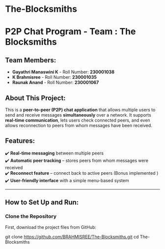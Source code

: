 # The-Blocksmiths
# P2P Chat Program - Team : The Blocksmiths

##  Team Members:
- **Gayathri Manaswini K** - Roll Number: **230001038**
- **K Brahmisree** - Roll Number: **230001035**
- **Raunak Anand** - Roll Number: **230001067**

##  About This Project:
This is a **peer-to-peer (P2P) chat application** that allows multiple users to send and receive messages **simultaneously** over a network. 
It supports **real-time communication**, lets users check connected peers, and even allows reconnection to peers from whom messages have been received.

##  Features:
✔️ **Real-time messaging** between multiple peers  
✔️ **Automatic peer tracking** – stores peers from whom messages were received  
✔️ **Reconnect feature** – connect back to active peers (Bonus implemented )  
✔️ **User-friendly interface** with a simple menu-based system  

---

## How to Set Up and Run:

### Clone the Repository
First, download the project files from GitHub:

git clone https://github.com/BRAHMISREE/The-Blocksmiths.git
cd The-Blocksmiths

